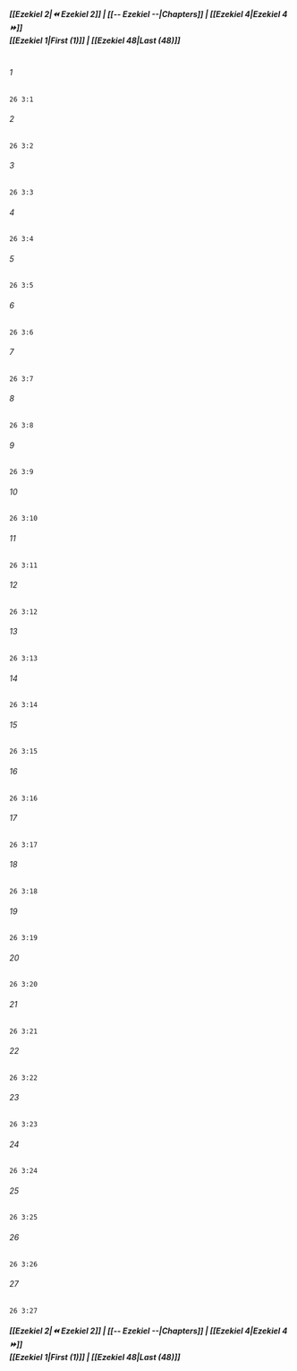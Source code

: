 
##### **[[Ezekiel 2|⏪ Ezekiel 2]] | [[-- Ezekiel --|Chapters]] | [[Ezekiel 4|Ezekiel 4 ⏩]]**<br>**[[Ezekiel 1|First (1)]] | [[Ezekiel 48|Last (48)]]**<br><br>

###### 1
``` verse
26 3:1
```
###### 2
``` verse
26 3:2
```
###### 3
``` verse
26 3:3
```
###### 4
``` verse
26 3:4
```
###### 5
``` verse
26 3:5
```
###### 6
``` verse
26 3:6
```
###### 7
``` verse
26 3:7
```
###### 8
``` verse
26 3:8
```
###### 9
``` verse
26 3:9
```
###### 10
``` verse
26 3:10
```
###### 11
``` verse
26 3:11
```
###### 12
``` verse
26 3:12
```
###### 13
``` verse
26 3:13
```
###### 14
``` verse
26 3:14
```
###### 15
``` verse
26 3:15
```
###### 16
``` verse
26 3:16
```
###### 17
``` verse
26 3:17
```
###### 18
``` verse
26 3:18
```
###### 19
``` verse
26 3:19
```
###### 20
``` verse
26 3:20
```
###### 21
``` verse
26 3:21
```
###### 22
``` verse
26 3:22
```
###### 23
``` verse
26 3:23
```
###### 24
``` verse
26 3:24
```
###### 25
``` verse
26 3:25
```
###### 26
``` verse
26 3:26
```
###### 27
``` verse
26 3:27
```

##### **[[Ezekiel 2|⏪ Ezekiel 2]] | [[-- Ezekiel --|Chapters]] | [[Ezekiel 4|Ezekiel 4 ⏩]]**<br>**[[Ezekiel 1|First (1)]] | [[Ezekiel 48|Last (48)]]**
